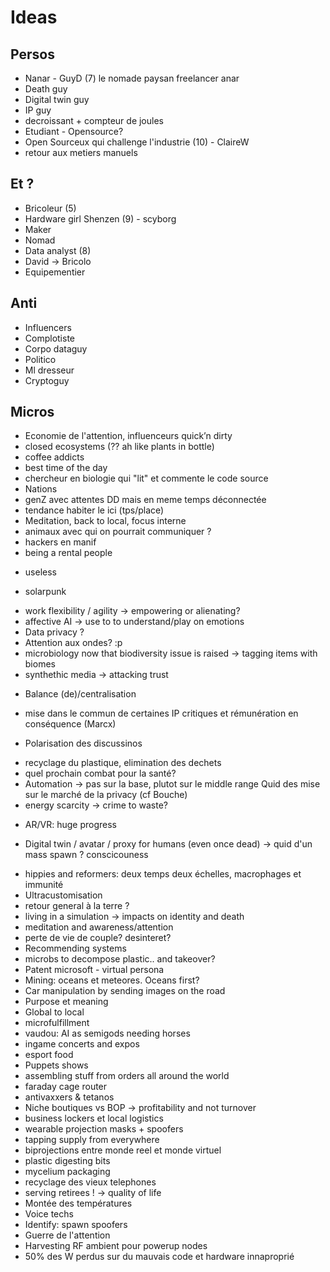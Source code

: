 
# Ideas


## Persos

* Nanar - GuyD (7) le nomade paysan freelancer anar 
* Death guy	
* Digital twin guy	
* IP guy	
* decroissant + compteur de joules 
* Etudiant	- Opensource?	
* Open Sourceux qui challenge l'industrie (10) - ClaireW	
* retour aux metiers manuels 

## Et ?

* Bricoleur (5)	
* Hardware girl Shenzen (9) - scyborg	
* Maker	
* Nomad	
* Data analyst (8)
* David -> Bricolo	
* Equipementier	

##  Anti

* Influencers	
* Complotiste	
* Corpo dataguy	
* Politico	
* Ml dresseur 
* Cryptoguy 


## Micros

* Economie de l'attention, influenceurs quick’n dirty	
* closed ecosystems (?? ah like plants in bottle)	
* coffee addicts 
* best time of the day	
* chercheur en biologie qui "lit" et commente le code source	
* Nations
* genZ avec attentes DD mais en meme temps déconnectée	
* tendance habiter le ici (tps/place) 
* Meditation, back to local, focus interne	
* animaux avec qui on pourrait communiquer ?	
* hackers en manif 	
* being a rental people 
- useless
* solarpunk	
- work flexibility / agility -> empowering or alienating?	
- affective AI -> use to to understand/play on emotions	
- Data privacy ?	
- Attention aux ondes? :p
- microbiology now that biodiversity issue is raised -> tagging items with biomes
- synthethic media -> attacking trust	
* Balance (de)/centralisation	
- mise dans le commun de certaines IP critiques et rémunération en conséquence (Marcx)	
* Polarisation des discussinos
- recyclage du plastique, elimination des dechets	
- quel prochain combat pour la santé?	
- Automation -> pas sur la base, plutot sur le middle range	Quid des mise sur le marché de la privacy (cf Bouche)	
- energy scarcity -> crime to waste?
* AR/VR: huge progress	
- Digital twin / avatar / proxy for humans (even once dead) -> quid d'un mass spawn ?	conscicouness	
* hippies and reformers: deux temps deux échelles, macrophages et immunité	
* Ultracustomisation
* retour general à la terre ?	
* living in a simulation -> impacts on identity and death	
* meditation and awareness/attention	
* perte de vie de couple? desinteret?	
* Recommending systems
* microbs to decompose plastic.. and takeover?	
* Patent microsoft - virtual persona	
* Mining: oceans et meteores. Oceans first?		
* Car manipulation by sending images on the road
* Purpose et meaning	
* Global to local	  
* microfulfillment	
* vaudou: AI as semigods needing horses	
* ingame concerts and expos 
* esport food	
* Puppets shows	
* assembling stuff from orders all around the world	
* faraday cage router	
* antivaxxers & tetanos
* Niche   boutiques vs BOP -> profitability and not turnover   	
* business lockers et local logistics	   
* wearable projection masks + spoofers	
* tapping supply from everywhere	
* biprojections entre monde reel et monde virtuel
* plastic digesting bits	
* mycelium packaging	
* recyclage des vieux telephones	
* serving retirees ! -> quality of life	
* Montée des températures 				
* Voice techs	
* Identify: spawn spoofers	
* Guerre de l'attention	
* Harvesting RF ambient pour powerup nodes	
* 50% des W perdus sur du mauvais code et hardware innaproprié

